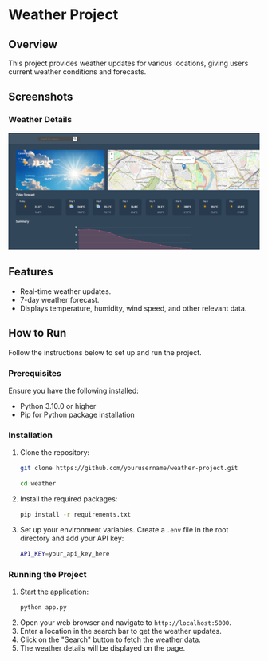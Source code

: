 # Weather Project

## Overview
This project provides weather updates for various locations, giving users current weather conditions and forecasts.

## Screenshots

### Weather Details
![screenshot](./images/homepage.png)

## Features
- Real-time weather updates.
- 7-day weather forecast.
- Displays temperature, humidity, wind speed, and other relevant data.

## How to Run
Follow the instructions below to set up and run the project.

### Prerequisites
Ensure you have the following installed:
- Python 3.10.0 or higher
- Pip for Python package installation

### Installation
1. Clone the repository:

   ```bash
   git clone https://github.com/yourusername/weather-project.git


    ```
    ```bash
    cd weather
    ```

2. Install the required packages:
   ```bash
   pip install -r requirements.txt
   ```

3. Set up your environment variables. Create a `.env` file in the root directory and add your API key:
   ```bash
   API_KEY=your_api_key_here
   ```

### Running the Project
1. Start the application:
   ```bash
   python app.py
   ```
2. Open your web browser and navigate to `http://localhost:5000`.
3. Enter a location in the search bar to get the weather updates.
4. Click on the "Search" button to fetch the weather data.
5. The weather details will be displayed on the page.